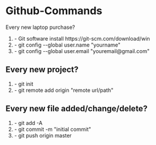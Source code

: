 # Github-Commands
Every new laptop purchase?
<ol>
<li>- Git software install https://git-scm.com/download/win</li>
<li>- git config --global user.name "yourname"</li>
<li>- git config --global user.email "youremail@gmail.com"</li>
</ol>

## Every new project?
<ol>
  <li>- git init</li>
  <li>- git remote add origin "remote url/path"</li>
</ol>

## Every new file added/change/delete?
<ol>
  <li>- git add -A </li>
  <li>- git commit -m "initial commit"</li>
  <li>- git push origin master</li>
</ol>
